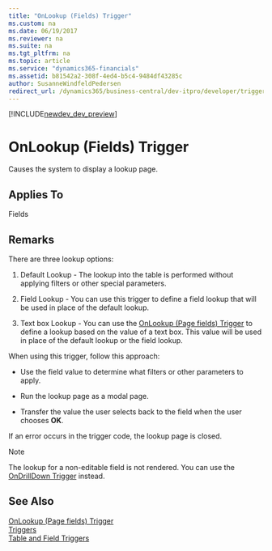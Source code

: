 ```yaml
---
title: "OnLookup (Fields) Trigger"
ms.custom: na
ms.date: 06/19/2017
ms.reviewer: na
ms.suite: na
ms.tgt_pltfrm: na
ms.topic: article
ms.service: "dynamics365-financials"
ms.assetid: b81542a2-308f-4ed4-b5c4-9484df43285c
author: SusanneWindfeldPedersen
redirect_url: /dynamics365/business-central/dev-itpro/developer/triggers/devenv-triggers
---
```


[!INCLUDE[newdev_dev_preview](../includes/newdev_dev_preview.md)]

# OnLookup (Fields) Trigger
Causes the system to display a lookup page.  

## Applies To  
 Fields  

## Remarks  
 There are three lookup options:  

1.  Default Lookup - The lookup into the table is performed without applying filters or other special parameters.  

2.  Field Lookup - You can use this trigger to define a field lookup that will be used in place of the default lookup.  

3.  Text box Lookup - You can use the [OnLookup \(Page fields\) Trigger](devenv-onlookup-page-fields-trigger.md) to define a lookup based on the value of a text box. This value will be used in place of the default lookup or the field lookup.  

 When using this trigger, follow this approach:  

-   Use the field value to determine what filters or other parameters to apply.  

-   Run the lookup page as a modal page.  

-   Transfer the value the user selects back to the field when the user chooses **OK**.  

 If an error occurs in the trigger code, the lookup page is closed.  

<!--NAV  
> [!NOTE]  
>  On non-editable fields in the [!INCLUDE[nav_windows](../includes/nav_windows_md.md)], the field gets its lookup action rendered as a hyperlink. In the [!INCLUDE[nav_web](../includes/nav_web_md.md)] the lookup for a non-editable field is not rendered. You can use the [OnDrillDown Trigger](devenv-OnDrillDown-Trigger.md) instead.  
-->
> [!NOTE]  
>  The lookup for a non-editable field is not rendered. You can use the [OnDrillDown Trigger](devenv-ondrilldown-trigger.md) instead.

## See Also  
 [OnLookup (Page fields) Trigger](devenv-onlookup-page-fields-trigger.md)  
 [Triggers](devenv-triggers.md)  
 [Table and Field Triggers](devenv-table-and-field-triggers.md)  
